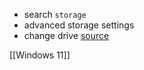 
- search `storage`
- advanced storage settings
- change drive 
[source](https://answers.microsoft.com/en-us/windows/forum/all/in-windows-11-how-to-change-the-location-where/bf5f96eb-50b5-4d0c-af19-cc965df63b15)

[[Windows 11]]